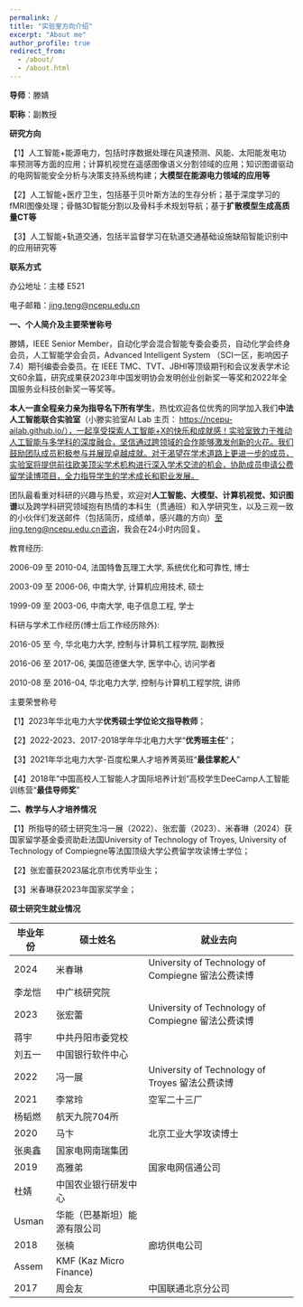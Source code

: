 ```yaml
---
permalink: /
title: "实验室方向介绍"
excerpt: "About me"
author_profile: true
redirect_from: 
  - /about/
  - /about.html
---
```

 **导师**：滕婧

**职称**：副教授

**研究方向**

【1】人工智能+能源电力，包括时序数据处理在风速预测、风能、太阳能发电功率预测等方面的应用；计算机视觉在遥感图像语义分割领域的应用；知识图谱驱动的电网智能安全分析与决策支持系统构建；**大模型在能源电力领域的应用等**

【2】人工智能+医疗卫生，包括基于贝叶斯方法的生存分析；基于深度学习的fMRI图像处理；骨骼3D智能分割以及骨科手术规划导航；基于**扩散模型生成高质量****CT****等**

【3】人工智能+轨道交通，包括半监督学习在轨道交通基础设施缺陷智能识别中的应用研究等

**联系方式**

办公地址：主楼 E521

电子邮箱：jing.teng@ncepu.edu.cn



**一、个人简介及主要荣誉称号**

滕婧，IEEE Senior Member，自动化学会混合智能专委会委员，自动化学会终身会员，人工智能学会会员，Advanced Intelligent System （SCI一区，影响因子7.4）期刊编委会委员。在 IEEE TMC、TVT、JBHI等顶级期刊和会议发表学术论文60余篇，研究成果获2023年中国发明协会发明创业创新奖一等奖和2022年全国服务业科技创新奖一等奖等。

**本人一直全程亲力亲为指导名下所有学生**，热忱欢迎各位优秀的同学加入我们**中法人工智能联合实验室**（小滕实验室AI Lab 主页： https://ncepu-ailab.github.io/），一起享受探索人工智能+X的快乐和成就感！实验室致力于推动人工智能与多学科的深度融合，坚信通过跨领域的合作能够激发创新的火花。我们鼓励团队成员积极参与并展现卓越成就。对于渴望在学术道路上更进一步的成员，实验室将提供前往欧美顶尖学术机构进行深入学术交流的机会，协助成员申请公费留学读博项目，全力指导学生的学术成长和职业发展。

团队最看重对科研的兴趣与热爱，欢迎对**人工智能、大模型、计算机视觉、知识图谱**以及跨学科研究领域抱有热情的本科生（贯通班）和入学研究生，以及三观一致的小伙伴们发送邮件（包括简历，成绩单，感兴趣的方向）至jing.teng@ncepu.edu.cn咨询，我会在24小时内回复。

 

教育经历: 

2006-09 至 2010-04, 法国特鲁瓦理工大学, 系统优化和可靠性, 博士 

2003-09 至 2006-06, 中南大学, 计算机应用技术, 硕士

1999-09 至 2003-06, 中南大学, 电子信息工程, 学士 

科研与学术工作经历(博士后工作经历除外): 

2016-05 至 今, 华北电力大学, 控制与计算机工程学院, 副教授 

2016-06 至 2017-06, 美国范德堡大学, 医学中心, 访问学者

2010-08 至 2016-04, 华北电力大学, 控制与计算机工程学院, 讲师 

主要荣誉称号

【1】2023年华北电力大学**优秀硕士学位论文指导教师**；

【2】2022-2023、2017-2018学年华北电力大学“**优秀班主任**”；

【3】2021年华北电力大学-百度松果人才培养菁英班“**最佳掌舵人**”

【4】2018年“中国高校人工智能人才国际培养计划”高校学生DeeCamp人工智能训练营“**最佳导师奖**” 



**二、教学与人才培养情况**

【1】所指导的硕士研究生冯一展（2022）、张宏蕾（2023）、米春琳（2024）获国家留学基金委资助赴法国University of Technology of Troyes, University of Technology of Compiegne等法国顶级大学公费留学攻读博士学位；

【2】张宏蕾获2023届北京市优秀毕业生；

【3】米春琳获2023年国家奖学金；

**硕士研究生就业情况**

| 毕业年份 | 硕士姓名                     | 就业去向                                           |
| -------- | ---------------------------- | -------------------------------------------------- |
| 2024     | 米春琳                       | University of Technology of Compiegne 留法公费读博 |
| 李龙恺   | 中广核研究院                 |                                                    |
| 2023     | 张宏蕾                       | University of Technology of Compiegne 留法公费读博 |
| 蒋宇     | 中共丹阳市委党校             |                                                    |
| 刘五一   | 中国银行软件中心             |                                                    |
| 2022     | 冯一展                       | University of Technology of Troyes 留法公费读博    |
| 2021     | 李常玲                       | 空军二十三厂                                       |
| 杨韬燃   | 航天九院704所                |                                                    |
| 2020     | 马卞                         | 北京工业大学攻读博士                               |
| 张奥鑫   | 国家电网南瑞集团             |                                                    |
| 2019     | 高雅弟                       | 国家电网信通公司                                   |
| 杜婧     | 中国农业银行研发中心         |                                                    |
| Usman    | 华能（巴基斯坦）能源有限公司 |                                                    |
| 2018     | 张楠                         | 廊坊供电公司                                       |
| Assem    | KMF (Kaz Micro Finance)      |                                                    |
| 2017     | 周会友                       | 中国联通北京分公司                                 |
